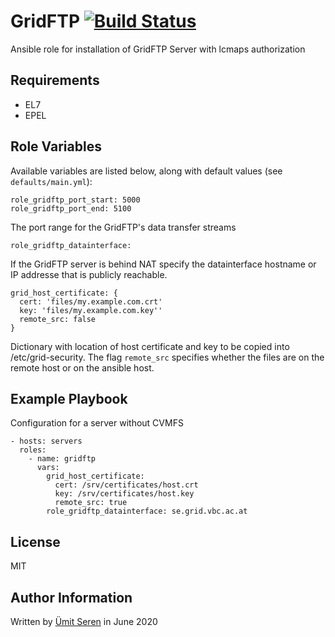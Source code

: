 # GridFTP [![Build Status](https://travis-ci.org/CLIP-HPC/ansible-role-gridftp.svg?branch=master)](https://travis-ci.org/CLIP-HPC/ansible-role-gridftp)

Ansible role for installation of GridFTP Server with lcmaps authorization

## Requirements

- EL7
- EPEL

## Role Variables

Available variables are listed below, along with default values (see `defaults/main.yml`):

    role_gridftp_port_start: 5000
    role_gridftp_port_end: 5100

The port range for the GridFTP's data transfer streams

    role_gridftp_datainterface:

If the GridFTP server is behind NAT specify the datainterface hostname or IP addresse that is publicly reachable.

    grid_host_certificate: {
      cert: 'files/my.example.com.crt'
      key: 'files/my.example.com.key''
      remote_src: false
    }

Dictionary with location of host certificate and key to be copied into /etc/grid-security.
The flag `remote_src` specifies whether the files are on the remote host or on the ansible host.

## Example Playbook

Configuration for a server without CVMFS

    - hosts: servers
      roles:
        - name: gridftp
          vars:
            grid_host_certificate:
              cert: /srv/certificates/host.crt
              key: /srv/certificates/host.key
              remote_src: true
            role_gridftp_datainterface: se.grid.vbc.ac.at

## License

MIT

## Author Information

Written by [Ümit Seren](http://github.com/timeu) in June 2020

